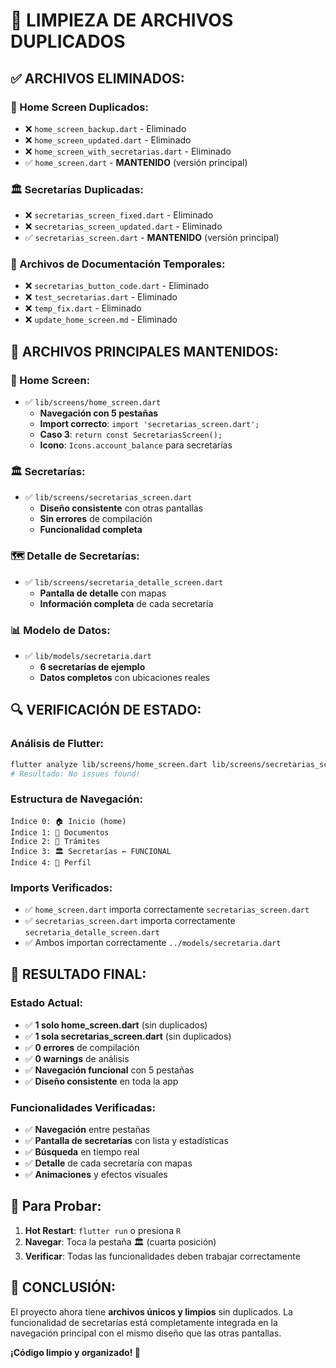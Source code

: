 # 🧹 LIMPIEZA DE ARCHIVOS DUPLICADOS

## ✅ **ARCHIVOS ELIMINADOS:**

### **📱 Home Screen Duplicados:**
- ❌ `home_screen_backup.dart` - Eliminado
- ❌ `home_screen_updated.dart` - Eliminado  
- ❌ `home_screen_with_secretarias.dart` - Eliminado
- ✅ `home_screen.dart` - **MANTENIDO** (versión principal)

### **🏛️ Secretarías Duplicadas:**
- ❌ `secretarias_screen_fixed.dart` - Eliminado
- ❌ `secretarias_screen_updated.dart` - Eliminado
- ✅ `secretarias_screen.dart` - **MANTENIDO** (versión principal)

### **📄 Archivos de Documentación Temporales:**
- ❌ `secretarias_button_code.dart` - Eliminado
- ❌ `test_secretarias.dart` - Eliminado
- ❌ `temp_fix.dart` - Eliminado
- ❌ `update_home_screen.md` - Eliminado

## 🎯 **ARCHIVOS PRINCIPALES MANTENIDOS:**

### **📱 Home Screen:**
- ✅ `lib/screens/home_screen.dart`
  - **Navegación con 5 pestañas**
  - **Import correcto**: `import 'secretarias_screen.dart';`
  - **Caso 3**: `return const SecretariasScreen();`
  - **Icono**: `Icons.account_balance` para secretarías

### **🏛️ Secretarías:**
- ✅ `lib/screens/secretarias_screen.dart`
  - **Diseño consistente** con otras pantallas
  - **Sin errores** de compilación
  - **Funcionalidad completa**

### **🗺️ Detalle de Secretarías:**
- ✅ `lib/screens/secretaria_detalle_screen.dart`
  - **Pantalla de detalle** con mapas
  - **Información completa** de cada secretaría

### **📊 Modelo de Datos:**
- ✅ `lib/models/secretaria.dart`
  - **6 secretarías de ejemplo**
  - **Datos completos** con ubicaciones reales

## 🔍 **VERIFICACIÓN DE ESTADO:**

### **Análisis de Flutter:**
```bash
flutter analyze lib/screens/home_screen.dart lib/screens/secretarias_screen.dart
# Resultado: No issues found!
```

### **Estructura de Navegación:**
```
Índice 0: 🏠 Inicio (home)
Índice 1: 📁 Documentos 
Índice 2: 📄 Trámites
Índice 3: 🏛️ Secretarías ← FUNCIONAL
Índice 4: 👤 Perfil
```

### **Imports Verificados:**
- ✅ `home_screen.dart` importa correctamente `secretarias_screen.dart`
- ✅ `secretarias_screen.dart` importa correctamente `secretaria_detalle_screen.dart`
- ✅ Ambos importan correctamente `../models/secretaria.dart`

## 🚀 **RESULTADO FINAL:**

### **Estado Actual:**
- ✅ **1 solo home_screen.dart** (sin duplicados)
- ✅ **1 sola secretarias_screen.dart** (sin duplicados)
- ✅ **0 errores** de compilación
- ✅ **0 warnings** de análisis
- ✅ **Navegación funcional** con 5 pestañas
- ✅ **Diseño consistente** en toda la app

### **Funcionalidades Verificadas:**
- ✅ **Navegación** entre pestañas
- ✅ **Pantalla de secretarías** con lista y estadísticas
- ✅ **Búsqueda** en tiempo real
- ✅ **Detalle** de cada secretaría con mapas
- ✅ **Animaciones** y efectos visuales

## 📱 **Para Probar:**

1. **Hot Restart**: `flutter run` o presiona `R`
2. **Navegar**: Toca la pestaña 🏛️ (cuarta posición)
3. **Verificar**: Todas las funcionalidades deben trabajar correctamente

## 🎉 **CONCLUSIÓN:**

El proyecto ahora tiene **archivos únicos y limpios** sin duplicados. La funcionalidad de secretarías está completamente integrada en la navegación principal con el mismo diseño que las otras pantallas.

**¡Código limpio y organizado! 🚀**